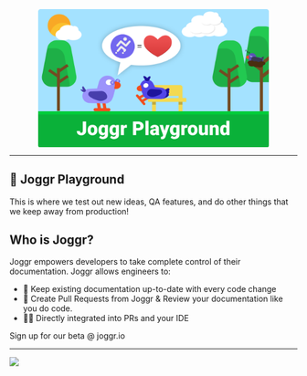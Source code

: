 <!--@@joggrdoc@@-->
<!-- @joggr:version(v1):end -->
<!-- @joggr:warning:start -->
<!-- 
  _   _   _    __        __     _      ____    _   _   ___   _   _    ____     _   _   _ 
 | | | | | |   \ \      / /    / \    |  _ \  | \ | | |_ _| | \ | |  / ___|   | | | | | |
 | | | | | |    \ \ /\ / /    / _ \   | |_) | |  \| |  | |  |  \| | | |  _    | | | | | |
 |_| |_| |_|     \ V  V /    / ___ \  |  _ <  | |\  |  | |  | |\  | | |_| |   |_| |_| |_|
 (_) (_) (_)      \_/\_/    /_/   \_\ |_| \_\ |_| \_| |___| |_| \_|  \____|   (_) (_) (_)
                                                              
This document is managed by Joggr. Editing this document could break Joggr's core features, i.e. our 
ability to auto-maintain this document. Please use the Joggr editor to edit this document 
(link at bottom of the page).
-->
<!-- @joggr:warning:end -->
<div>
    <p align="center">
        <img src="./assets/joggr-playground-banner.png" align="center" width="80%" />
    </p>
    <hr>
</div>

## 🌳 Joggr Playground

This is where we test out new ideas, QA features, and do other things that we keep away from production!

## Who is Joggr?

Joggr empowers developers to take complete control of their documentation. Joggr allows engineers to:

- :rocket: Keep existing documentation up-to-date with every code change
- :arrows_counterclockwise: Create Pull Requests from Joggr & Review your documentation like you do code.
- :woman_technologist: Directly integrated into PRs and your IDE

Sign up for our beta @ joggr.io

<!-- @joggr:editLink(ab8a5c1b-3939-4891-92cc-7b8dc1671d5d):start -->
---
<a href="http://localhost:8080/app/documents/ab8a5c1b-3939-4891-92cc-7b8dc1671d5d/edit" alt="Edit doc on Joggr">
  <img src="https://storage.googleapis.com/joggr-public-assets/github/badges/edit-document-badge.svg" />
</a>
<!-- @joggr:editLink(ab8a5c1b-3939-4891-92cc-7b8dc1671d5d):end -->
